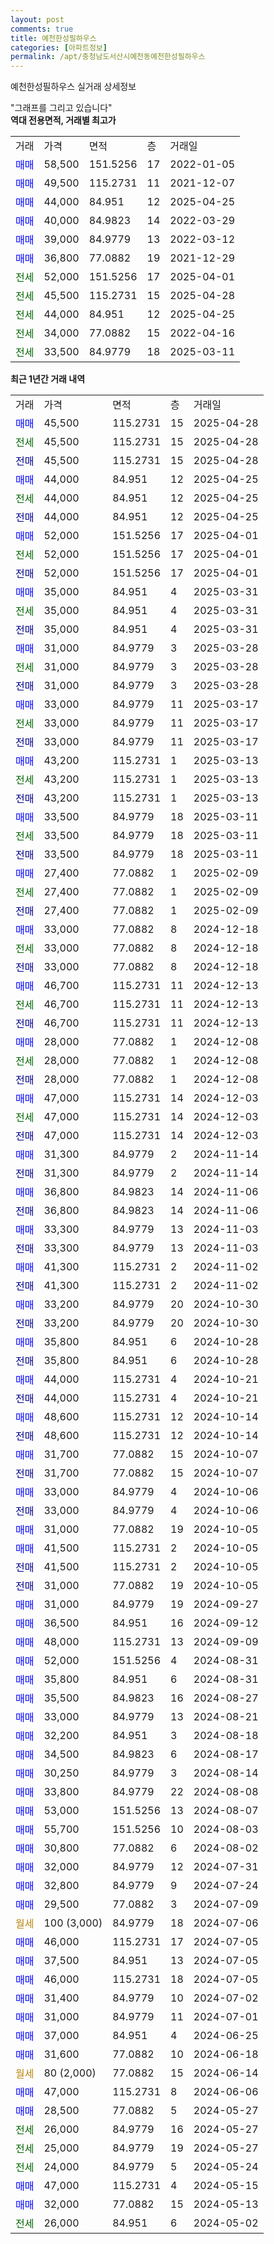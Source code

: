 ```yaml
---
layout: post
comments: true
title: 예천한성필하우스
categories: [아파트정보]
permalink: /apt/충청남도서산시예천동예천한성필하우스
---
```


예천한성필하우스 실거래 상세정보

<script type="text/javascript">
  google.charts.load('current', {'packages':['line', 'corechart']});
  google.charts.setOnLoadCallback(drawChart);

  function drawChart() {
    var data = new google.visualization.DataTable();
    data.addColumn('date', '거래일');
    data.addColumn('number', "매매");
    data.addColumn('number', "전세");
    data.addColumn('number', "전매");

    data.addRows([[new Date(Date.parse("2025-04-28")), 45500, null, null], [new Date(Date.parse("2025-04-28")), null, 45500, null], [new Date(Date.parse("2025-04-28")), null, null, 45500], [new Date(Date.parse("2025-04-25")), 44000, null, null], [new Date(Date.parse("2025-04-25")), null, 44000, null], [new Date(Date.parse("2025-04-25")), null, null, 44000], [new Date(Date.parse("2025-04-01")), 52000, null, null], [new Date(Date.parse("2025-04-01")), null, 52000, null], [new Date(Date.parse("2025-04-01")), null, null, 52000], [new Date(Date.parse("2025-03-31")), 35000, null, null], [new Date(Date.parse("2025-03-31")), null, 35000, null], [new Date(Date.parse("2025-03-31")), null, null, 35000], [new Date(Date.parse("2025-03-28")), 31000, null, null], [new Date(Date.parse("2025-03-28")), null, 31000, null], [new Date(Date.parse("2025-03-28")), null, null, 31000], [new Date(Date.parse("2025-03-17")), 33000, null, null], [new Date(Date.parse("2025-03-17")), null, 33000, null], [new Date(Date.parse("2025-03-17")), null, null, 33000], [new Date(Date.parse("2025-03-13")), 43200, null, null], [new Date(Date.parse("2025-03-13")), null, 43200, null], [new Date(Date.parse("2025-03-13")), null, null, 43200], [new Date(Date.parse("2025-03-11")), 33500, null, null], [new Date(Date.parse("2025-03-11")), null, 33500, null], [new Date(Date.parse("2025-03-11")), null, null, 33500], [new Date(Date.parse("2025-02-09")), 27400, null, null], [new Date(Date.parse("2025-02-09")), null, 27400, null], [new Date(Date.parse("2025-02-09")), null, null, 27400], [new Date(Date.parse("2024-12-18")), 33000, null, null], [new Date(Date.parse("2024-12-18")), null, 33000, null], [new Date(Date.parse("2024-12-18")), null, null, 33000], [new Date(Date.parse("2024-12-13")), 46700, null, null], [new Date(Date.parse("2024-12-13")), null, 46700, null], [new Date(Date.parse("2024-12-13")), null, null, 46700], [new Date(Date.parse("2024-12-08")), 28000, null, null], [new Date(Date.parse("2024-12-08")), null, 28000, null], [new Date(Date.parse("2024-12-08")), null, null, 28000], [new Date(Date.parse("2024-12-03")), 47000, null, null], [new Date(Date.parse("2024-12-03")), null, 47000, null], [new Date(Date.parse("2024-12-03")), null, null, 47000], [new Date(Date.parse("2024-11-14")), 31300, null, null], [new Date(Date.parse("2024-11-14")), null, null, 31300], [new Date(Date.parse("2024-11-06")), 36800, null, null], [new Date(Date.parse("2024-11-06")), null, null, 36800], [new Date(Date.parse("2024-11-03")), 33300, null, null], [new Date(Date.parse("2024-11-03")), null, null, 33300], [new Date(Date.parse("2024-11-02")), 41300, null, null], [new Date(Date.parse("2024-11-02")), null, null, 41300], [new Date(Date.parse("2024-10-30")), 33200, null, null], [new Date(Date.parse("2024-10-30")), null, null, 33200], [new Date(Date.parse("2024-10-28")), 35800, null, null], [new Date(Date.parse("2024-10-28")), null, null, 35800], [new Date(Date.parse("2024-10-21")), 44000, null, null], [new Date(Date.parse("2024-10-21")), null, null, 44000], [new Date(Date.parse("2024-10-14")), 48600, null, null], [new Date(Date.parse("2024-10-14")), null, null, 48600], [new Date(Date.parse("2024-10-07")), 31700, null, null], [new Date(Date.parse("2024-10-07")), null, null, 31700], [new Date(Date.parse("2024-10-06")), 33000, null, null], [new Date(Date.parse("2024-10-06")), null, null, 33000], [new Date(Date.parse("2024-10-05")), 31000, null, null], [new Date(Date.parse("2024-10-05")), 41500, null, null], [new Date(Date.parse("2024-10-05")), null, null, 41500], [new Date(Date.parse("2024-10-05")), null, null, 31000], [new Date(Date.parse("2024-09-27")), 31000, null, null], [new Date(Date.parse("2024-09-12")), 36500, null, null], [new Date(Date.parse("2024-09-09")), 48000, null, null], [new Date(Date.parse("2024-08-31")), 52000, null, null], [new Date(Date.parse("2024-08-31")), 35800, null, null], [new Date(Date.parse("2024-08-27")), 35500, null, null], [new Date(Date.parse("2024-08-21")), 33000, null, null], [new Date(Date.parse("2024-08-18")), 32200, null, null], [new Date(Date.parse("2024-08-17")), 34500, null, null], [new Date(Date.parse("2024-08-14")), 30250, null, null], [new Date(Date.parse("2024-08-08")), 33800, null, null], [new Date(Date.parse("2024-08-07")), 53000, null, null], [new Date(Date.parse("2024-08-03")), 55700, null, null], [new Date(Date.parse("2024-08-02")), 30800, null, null], [new Date(Date.parse("2024-07-31")), 32000, null, null], [new Date(Date.parse("2024-07-24")), 32800, null, null], [new Date(Date.parse("2024-07-09")), 29500, null, null], [new Date(Date.parse("2024-07-06")), null, null, null], [new Date(Date.parse("2024-07-05")), 46000, null, null], [new Date(Date.parse("2024-07-05")), 37500, null, null], [new Date(Date.parse("2024-07-05")), 46000, null, null], [new Date(Date.parse("2024-07-02")), 31400, null, null], [new Date(Date.parse("2024-07-01")), 31000, null, null], [new Date(Date.parse("2024-06-25")), 37000, null, null], [new Date(Date.parse("2024-06-18")), 31600, null, null], [new Date(Date.parse("2024-06-14")), null, null, null], [new Date(Date.parse("2024-06-06")), 47000, null, null], [new Date(Date.parse("2024-05-27")), 28500, null, null], [new Date(Date.parse("2024-05-27")), null, 26000, null], [new Date(Date.parse("2024-05-27")), null, 25000, null], [new Date(Date.parse("2024-05-24")), null, 24000, null], [new Date(Date.parse("2024-05-15")), 47000, null, null], [new Date(Date.parse("2024-05-13")), 32000, null, null], [new Date(Date.parse("2024-05-02")), null, 26000, null]]);

    var options = {
      hAxis: {
        format: 'yyyy/MM/dd'
      },    
      lineWidth: 0,
      pointsVisible: true,    
      title: '최근 1년간 유형별 실거래가 분포',
      legend: { position: 'bottom' }
    };

    var formatter = new google.visualization.NumberFormat({pattern:'###,###'} );
    formatter.format(data, 1);
    formatter.format(data, 2);
    
    setTimeout(function() {
        var chart = new google.visualization.LineChart(document.getElementById('columnchart_material'));
        chart.draw(data, (options));
        document.getElementById('loading').style.display = 'none';
    }, 200);
  }
</script>


<div id="loading" style="z-index:20; display: block; margin-left: 0px">"그래프를 그리고 있습니다"</div>
<div id="columnchart_material" style="width: 95%; margin-left: 0px; display: block"></div>
<!-- contents start -->
<b>역대 전용면적, 거래별 최고가</b>
<table class="sortable">
    <tr>
      <td>거래</td>
      <td>가격</td>
      <td>면적</td>
      <td>층</td>
      <td>거래일</td>
    </tr>
        <tr>
          <td><a style="color: blue">매매</a></td>
          <td>58,500</td>
          <td>151.5256</td>
          <td>17</td>
          <td>2022-01-05</td>
        </tr>            <tr>
          <td><a style="color: blue">매매</a></td>
          <td>49,500</td>
          <td>115.2731</td>
          <td>11</td>
          <td>2021-12-07</td>
        </tr>            <tr>
          <td><a style="color: blue">매매</a></td>
          <td>44,000</td>
          <td>84.951</td>
          <td>12</td>
          <td>2025-04-25</td>
        </tr>            <tr>
          <td><a style="color: blue">매매</a></td>
          <td>40,000</td>
          <td>84.9823</td>
          <td>14</td>
          <td>2022-03-29</td>
        </tr>            <tr>
          <td><a style="color: blue">매매</a></td>
          <td>39,000</td>
          <td>84.9779</td>
          <td>13</td>
          <td>2022-03-12</td>
        </tr>            <tr>
          <td><a style="color: blue">매매</a></td>
          <td>36,800</td>
          <td>77.0882</td>
          <td>19</td>
          <td>2021-12-29</td>
        </tr>        
        <tr>
              <td><a style="color: darkgreen">전세</a></td>
              <td>52,000</td>
              <td>151.5256</td>
              <td>17</td>
              <td>2025-04-01</td>
            </tr>            <tr>
              <td><a style="color: darkgreen">전세</a></td>
              <td>45,500</td>
              <td>115.2731</td>
              <td>15</td>
              <td>2025-04-28</td>
            </tr>            <tr>
              <td><a style="color: darkgreen">전세</a></td>
              <td>44,000</td>
              <td>84.951</td>
              <td>12</td>
              <td>2025-04-25</td>
            </tr>            <tr>
              <td><a style="color: darkgreen">전세</a></td>
              <td>34,000</td>
              <td>77.0882</td>
              <td>15</td>
              <td>2022-04-16</td>
            </tr>            <tr>
              <td><a style="color: darkgreen">전세</a></td>
              <td>33,500</td>
              <td>84.9779</td>
              <td>18</td>
              <td>2025-03-11</td>
            </tr>        
    
</table>

<b>최근 1년간 거래 내역</b>

<table class="sortable">
    <tr>
      <td>거래</td>
      <td>가격</td>
      <td>면적</td>
      <td>층</td>
      <td>거래일</td>
    </tr>
    <tr>
      <td><a style="color: blue">매매</a></td>
      <td>45,500</td>
      <td>115.2731</td>
      <td>15</td>
      <td>2025-04-28</td>
    </tr>          <tr>
      <td><a style="color: darkgreen">전세</a></td>
      <td>45,500</td>
      <td>115.2731</td>
      <td>15</td>
      <td>2025-04-28</td>
    </tr>          <tr>
      <td><a style="color: darkblue">전매</a></td>
      <td>45,500</td>
      <td>115.2731</td>
      <td>15</td>
      <td>2025-04-28</td>
    </tr>          <tr>
      <td><a style="color: blue">매매</a></td>
      <td>44,000</td>
      <td>84.951</td>
      <td>12</td>
      <td>2025-04-25</td>
    </tr>          <tr>
      <td><a style="color: darkgreen">전세</a></td>
      <td>44,000</td>
      <td>84.951</td>
      <td>12</td>
      <td>2025-04-25</td>
    </tr>          <tr>
      <td><a style="color: darkblue">전매</a></td>
      <td>44,000</td>
      <td>84.951</td>
      <td>12</td>
      <td>2025-04-25</td>
    </tr>          <tr>
      <td><a style="color: blue">매매</a></td>
      <td>52,000</td>
      <td>151.5256</td>
      <td>17</td>
      <td>2025-04-01</td>
    </tr>          <tr>
      <td><a style="color: darkgreen">전세</a></td>
      <td>52,000</td>
      <td>151.5256</td>
      <td>17</td>
      <td>2025-04-01</td>
    </tr>          <tr>
      <td><a style="color: darkblue">전매</a></td>
      <td>52,000</td>
      <td>151.5256</td>
      <td>17</td>
      <td>2025-04-01</td>
    </tr>          <tr>
      <td><a style="color: blue">매매</a></td>
      <td>35,000</td>
      <td>84.951</td>
      <td>4</td>
      <td>2025-03-31</td>
    </tr>          <tr>
      <td><a style="color: darkgreen">전세</a></td>
      <td>35,000</td>
      <td>84.951</td>
      <td>4</td>
      <td>2025-03-31</td>
    </tr>          <tr>
      <td><a style="color: darkblue">전매</a></td>
      <td>35,000</td>
      <td>84.951</td>
      <td>4</td>
      <td>2025-03-31</td>
    </tr>          <tr>
      <td><a style="color: blue">매매</a></td>
      <td>31,000</td>
      <td>84.9779</td>
      <td>3</td>
      <td>2025-03-28</td>
    </tr>          <tr>
      <td><a style="color: darkgreen">전세</a></td>
      <td>31,000</td>
      <td>84.9779</td>
      <td>3</td>
      <td>2025-03-28</td>
    </tr>          <tr>
      <td><a style="color: darkblue">전매</a></td>
      <td>31,000</td>
      <td>84.9779</td>
      <td>3</td>
      <td>2025-03-28</td>
    </tr>          <tr>
      <td><a style="color: blue">매매</a></td>
      <td>33,000</td>
      <td>84.9779</td>
      <td>11</td>
      <td>2025-03-17</td>
    </tr>          <tr>
      <td><a style="color: darkgreen">전세</a></td>
      <td>33,000</td>
      <td>84.9779</td>
      <td>11</td>
      <td>2025-03-17</td>
    </tr>          <tr>
      <td><a style="color: darkblue">전매</a></td>
      <td>33,000</td>
      <td>84.9779</td>
      <td>11</td>
      <td>2025-03-17</td>
    </tr>          <tr>
      <td><a style="color: blue">매매</a></td>
      <td>43,200</td>
      <td>115.2731</td>
      <td>1</td>
      <td>2025-03-13</td>
    </tr>          <tr>
      <td><a style="color: darkgreen">전세</a></td>
      <td>43,200</td>
      <td>115.2731</td>
      <td>1</td>
      <td>2025-03-13</td>
    </tr>          <tr>
      <td><a style="color: darkblue">전매</a></td>
      <td>43,200</td>
      <td>115.2731</td>
      <td>1</td>
      <td>2025-03-13</td>
    </tr>          <tr>
      <td><a style="color: blue">매매</a></td>
      <td>33,500</td>
      <td>84.9779</td>
      <td>18</td>
      <td>2025-03-11</td>
    </tr>          <tr>
      <td><a style="color: darkgreen">전세</a></td>
      <td>33,500</td>
      <td>84.9779</td>
      <td>18</td>
      <td>2025-03-11</td>
    </tr>          <tr>
      <td><a style="color: darkblue">전매</a></td>
      <td>33,500</td>
      <td>84.9779</td>
      <td>18</td>
      <td>2025-03-11</td>
    </tr>          <tr>
      <td><a style="color: blue">매매</a></td>
      <td>27,400</td>
      <td>77.0882</td>
      <td>1</td>
      <td>2025-02-09</td>
    </tr>          <tr>
      <td><a style="color: darkgreen">전세</a></td>
      <td>27,400</td>
      <td>77.0882</td>
      <td>1</td>
      <td>2025-02-09</td>
    </tr>          <tr>
      <td><a style="color: darkblue">전매</a></td>
      <td>27,400</td>
      <td>77.0882</td>
      <td>1</td>
      <td>2025-02-09</td>
    </tr>          <tr>
      <td><a style="color: blue">매매</a></td>
      <td>33,000</td>
      <td>77.0882</td>
      <td>8</td>
      <td>2024-12-18</td>
    </tr>          <tr>
      <td><a style="color: darkgreen">전세</a></td>
      <td>33,000</td>
      <td>77.0882</td>
      <td>8</td>
      <td>2024-12-18</td>
    </tr>          <tr>
      <td><a style="color: darkblue">전매</a></td>
      <td>33,000</td>
      <td>77.0882</td>
      <td>8</td>
      <td>2024-12-18</td>
    </tr>          <tr>
      <td><a style="color: blue">매매</a></td>
      <td>46,700</td>
      <td>115.2731</td>
      <td>11</td>
      <td>2024-12-13</td>
    </tr>          <tr>
      <td><a style="color: darkgreen">전세</a></td>
      <td>46,700</td>
      <td>115.2731</td>
      <td>11</td>
      <td>2024-12-13</td>
    </tr>          <tr>
      <td><a style="color: darkblue">전매</a></td>
      <td>46,700</td>
      <td>115.2731</td>
      <td>11</td>
      <td>2024-12-13</td>
    </tr>          <tr>
      <td><a style="color: blue">매매</a></td>
      <td>28,000</td>
      <td>77.0882</td>
      <td>1</td>
      <td>2024-12-08</td>
    </tr>          <tr>
      <td><a style="color: darkgreen">전세</a></td>
      <td>28,000</td>
      <td>77.0882</td>
      <td>1</td>
      <td>2024-12-08</td>
    </tr>          <tr>
      <td><a style="color: darkblue">전매</a></td>
      <td>28,000</td>
      <td>77.0882</td>
      <td>1</td>
      <td>2024-12-08</td>
    </tr>          <tr>
      <td><a style="color: blue">매매</a></td>
      <td>47,000</td>
      <td>115.2731</td>
      <td>14</td>
      <td>2024-12-03</td>
    </tr>          <tr>
      <td><a style="color: darkgreen">전세</a></td>
      <td>47,000</td>
      <td>115.2731</td>
      <td>14</td>
      <td>2024-12-03</td>
    </tr>          <tr>
      <td><a style="color: darkblue">전매</a></td>
      <td>47,000</td>
      <td>115.2731</td>
      <td>14</td>
      <td>2024-12-03</td>
    </tr>          <tr>
      <td><a style="color: blue">매매</a></td>
      <td>31,300</td>
      <td>84.9779</td>
      <td>2</td>
      <td>2024-11-14</td>
    </tr>          <tr>
      <td><a style="color: darkblue">전매</a></td>
      <td>31,300</td>
      <td>84.9779</td>
      <td>2</td>
      <td>2024-11-14</td>
    </tr>          <tr>
      <td><a style="color: blue">매매</a></td>
      <td>36,800</td>
      <td>84.9823</td>
      <td>14</td>
      <td>2024-11-06</td>
    </tr>          <tr>
      <td><a style="color: darkblue">전매</a></td>
      <td>36,800</td>
      <td>84.9823</td>
      <td>14</td>
      <td>2024-11-06</td>
    </tr>          <tr>
      <td><a style="color: blue">매매</a></td>
      <td>33,300</td>
      <td>84.9779</td>
      <td>13</td>
      <td>2024-11-03</td>
    </tr>          <tr>
      <td><a style="color: darkblue">전매</a></td>
      <td>33,300</td>
      <td>84.9779</td>
      <td>13</td>
      <td>2024-11-03</td>
    </tr>          <tr>
      <td><a style="color: blue">매매</a></td>
      <td>41,300</td>
      <td>115.2731</td>
      <td>2</td>
      <td>2024-11-02</td>
    </tr>          <tr>
      <td><a style="color: darkblue">전매</a></td>
      <td>41,300</td>
      <td>115.2731</td>
      <td>2</td>
      <td>2024-11-02</td>
    </tr>          <tr>
      <td><a style="color: blue">매매</a></td>
      <td>33,200</td>
      <td>84.9779</td>
      <td>20</td>
      <td>2024-10-30</td>
    </tr>          <tr>
      <td><a style="color: darkblue">전매</a></td>
      <td>33,200</td>
      <td>84.9779</td>
      <td>20</td>
      <td>2024-10-30</td>
    </tr>          <tr>
      <td><a style="color: blue">매매</a></td>
      <td>35,800</td>
      <td>84.951</td>
      <td>6</td>
      <td>2024-10-28</td>
    </tr>          <tr>
      <td><a style="color: darkblue">전매</a></td>
      <td>35,800</td>
      <td>84.951</td>
      <td>6</td>
      <td>2024-10-28</td>
    </tr>          <tr>
      <td><a style="color: blue">매매</a></td>
      <td>44,000</td>
      <td>115.2731</td>
      <td>4</td>
      <td>2024-10-21</td>
    </tr>          <tr>
      <td><a style="color: darkblue">전매</a></td>
      <td>44,000</td>
      <td>115.2731</td>
      <td>4</td>
      <td>2024-10-21</td>
    </tr>          <tr>
      <td><a style="color: blue">매매</a></td>
      <td>48,600</td>
      <td>115.2731</td>
      <td>12</td>
      <td>2024-10-14</td>
    </tr>          <tr>
      <td><a style="color: darkblue">전매</a></td>
      <td>48,600</td>
      <td>115.2731</td>
      <td>12</td>
      <td>2024-10-14</td>
    </tr>          <tr>
      <td><a style="color: blue">매매</a></td>
      <td>31,700</td>
      <td>77.0882</td>
      <td>15</td>
      <td>2024-10-07</td>
    </tr>          <tr>
      <td><a style="color: darkblue">전매</a></td>
      <td>31,700</td>
      <td>77.0882</td>
      <td>15</td>
      <td>2024-10-07</td>
    </tr>          <tr>
      <td><a style="color: blue">매매</a></td>
      <td>33,000</td>
      <td>84.9779</td>
      <td>4</td>
      <td>2024-10-06</td>
    </tr>          <tr>
      <td><a style="color: darkblue">전매</a></td>
      <td>33,000</td>
      <td>84.9779</td>
      <td>4</td>
      <td>2024-10-06</td>
    </tr>          <tr>
      <td><a style="color: blue">매매</a></td>
      <td>31,000</td>
      <td>77.0882</td>
      <td>19</td>
      <td>2024-10-05</td>
    </tr>          <tr>
      <td><a style="color: blue">매매</a></td>
      <td>41,500</td>
      <td>115.2731</td>
      <td>2</td>
      <td>2024-10-05</td>
    </tr>          <tr>
      <td><a style="color: darkblue">전매</a></td>
      <td>41,500</td>
      <td>115.2731</td>
      <td>2</td>
      <td>2024-10-05</td>
    </tr>          <tr>
      <td><a style="color: darkblue">전매</a></td>
      <td>31,000</td>
      <td>77.0882</td>
      <td>19</td>
      <td>2024-10-05</td>
    </tr>          <tr>
      <td><a style="color: blue">매매</a></td>
      <td>31,000</td>
      <td>84.9779</td>
      <td>19</td>
      <td>2024-09-27</td>
    </tr>          <tr>
      <td><a style="color: blue">매매</a></td>
      <td>36,500</td>
      <td>84.951</td>
      <td>16</td>
      <td>2024-09-12</td>
    </tr>          <tr>
      <td><a style="color: blue">매매</a></td>
      <td>48,000</td>
      <td>115.2731</td>
      <td>13</td>
      <td>2024-09-09</td>
    </tr>          <tr>
      <td><a style="color: blue">매매</a></td>
      <td>52,000</td>
      <td>151.5256</td>
      <td>4</td>
      <td>2024-08-31</td>
    </tr>          <tr>
      <td><a style="color: blue">매매</a></td>
      <td>35,800</td>
      <td>84.951</td>
      <td>6</td>
      <td>2024-08-31</td>
    </tr>          <tr>
      <td><a style="color: blue">매매</a></td>
      <td>35,500</td>
      <td>84.9823</td>
      <td>16</td>
      <td>2024-08-27</td>
    </tr>          <tr>
      <td><a style="color: blue">매매</a></td>
      <td>33,000</td>
      <td>84.9779</td>
      <td>13</td>
      <td>2024-08-21</td>
    </tr>          <tr>
      <td><a style="color: blue">매매</a></td>
      <td>32,200</td>
      <td>84.951</td>
      <td>3</td>
      <td>2024-08-18</td>
    </tr>          <tr>
      <td><a style="color: blue">매매</a></td>
      <td>34,500</td>
      <td>84.9823</td>
      <td>6</td>
      <td>2024-08-17</td>
    </tr>          <tr>
      <td><a style="color: blue">매매</a></td>
      <td>30,250</td>
      <td>84.9779</td>
      <td>3</td>
      <td>2024-08-14</td>
    </tr>          <tr>
      <td><a style="color: blue">매매</a></td>
      <td>33,800</td>
      <td>84.9779</td>
      <td>22</td>
      <td>2024-08-08</td>
    </tr>          <tr>
      <td><a style="color: blue">매매</a></td>
      <td>53,000</td>
      <td>151.5256</td>
      <td>13</td>
      <td>2024-08-07</td>
    </tr>          <tr>
      <td><a style="color: blue">매매</a></td>
      <td>55,700</td>
      <td>151.5256</td>
      <td>10</td>
      <td>2024-08-03</td>
    </tr>          <tr>
      <td><a style="color: blue">매매</a></td>
      <td>30,800</td>
      <td>77.0882</td>
      <td>6</td>
      <td>2024-08-02</td>
    </tr>          <tr>
      <td><a style="color: blue">매매</a></td>
      <td>32,000</td>
      <td>84.9779</td>
      <td>12</td>
      <td>2024-07-31</td>
    </tr>          <tr>
      <td><a style="color: blue">매매</a></td>
      <td>32,800</td>
      <td>84.9779</td>
      <td>9</td>
      <td>2024-07-24</td>
    </tr>          <tr>
      <td><a style="color: blue">매매</a></td>
      <td>29,500</td>
      <td>77.0882</td>
      <td>3</td>
      <td>2024-07-09</td>
    </tr>          <tr>
      <td><a style="color: darkgoldenrod">월세</a></td>
      <td>100 (3,000)</td>
      <td>84.9779</td>
      <td>18</td>
      <td>2024-07-06</td>
    </tr>          <tr>
      <td><a style="color: blue">매매</a></td>
      <td>46,000</td>
      <td>115.2731</td>
      <td>17</td>
      <td>2024-07-05</td>
    </tr>          <tr>
      <td><a style="color: blue">매매</a></td>
      <td>37,500</td>
      <td>84.951</td>
      <td>13</td>
      <td>2024-07-05</td>
    </tr>          <tr>
      <td><a style="color: blue">매매</a></td>
      <td>46,000</td>
      <td>115.2731</td>
      <td>18</td>
      <td>2024-07-05</td>
    </tr>          <tr>
      <td><a style="color: blue">매매</a></td>
      <td>31,400</td>
      <td>84.9779</td>
      <td>10</td>
      <td>2024-07-02</td>
    </tr>          <tr>
      <td><a style="color: blue">매매</a></td>
      <td>31,000</td>
      <td>84.9779</td>
      <td>11</td>
      <td>2024-07-01</td>
    </tr>          <tr>
      <td><a style="color: blue">매매</a></td>
      <td>37,000</td>
      <td>84.951</td>
      <td>4</td>
      <td>2024-06-25</td>
    </tr>          <tr>
      <td><a style="color: blue">매매</a></td>
      <td>31,600</td>
      <td>77.0882</td>
      <td>10</td>
      <td>2024-06-18</td>
    </tr>          <tr>
      <td><a style="color: darkgoldenrod">월세</a></td>
      <td>80 (2,000)</td>
      <td>77.0882</td>
      <td>15</td>
      <td>2024-06-14</td>
    </tr>          <tr>
      <td><a style="color: blue">매매</a></td>
      <td>47,000</td>
      <td>115.2731</td>
      <td>8</td>
      <td>2024-06-06</td>
    </tr>          <tr>
      <td><a style="color: blue">매매</a></td>
      <td>28,500</td>
      <td>77.0882</td>
      <td>5</td>
      <td>2024-05-27</td>
    </tr>          <tr>
      <td><a style="color: darkgreen">전세</a></td>
      <td>26,000</td>
      <td>84.9779</td>
      <td>16</td>
      <td>2024-05-27</td>
    </tr>          <tr>
      <td><a style="color: darkgreen">전세</a></td>
      <td>25,000</td>
      <td>84.9779</td>
      <td>19</td>
      <td>2024-05-27</td>
    </tr>          <tr>
      <td><a style="color: darkgreen">전세</a></td>
      <td>24,000</td>
      <td>84.9779</td>
      <td>5</td>
      <td>2024-05-24</td>
    </tr>          <tr>
      <td><a style="color: blue">매매</a></td>
      <td>47,000</td>
      <td>115.2731</td>
      <td>4</td>
      <td>2024-05-15</td>
    </tr>          <tr>
      <td><a style="color: blue">매매</a></td>
      <td>32,000</td>
      <td>77.0882</td>
      <td>15</td>
      <td>2024-05-13</td>
    </tr>          <tr>
      <td><a style="color: darkgreen">전세</a></td>
      <td>26,000</td>
      <td>84.951</td>
      <td>6</td>
      <td>2024-05-02</td>
    </tr>      </table>
<!-- contents end -->    

